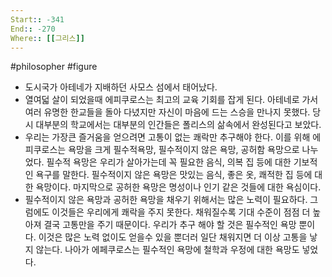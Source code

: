 ```yaml
---
Start:: -341
End:: -270
Where:: [[그리스]]
---
```

#philosopher #figure
- 도시국가 아테네가 지배하던 사모스 섬에서 태어났다. 
- 열여덟 살이 되었을때 에피쿠로스는 최고의 교육 기회를 잡게 된다. 아테네로 가서 여러 유명한 한교들을 돌아 다녔지만 자신이 마음에 드는 스승을 만나지 못했다. 당시 대부분의 학교에서는 대부분의 인간들은 폴리스의 삶속에서 완성된다고 보았다.
- 우리는 가장큰 즐거움을 얻으려면 고통이 없는 쾌락만 추구해야 한다. 이를 위해 에피쿠로스는 욕망을 크게 필수적욕망, 필수적이지 않은 욕망, 공허함 욕망으로 나누었다. 필수적 욕망은 우리가 살아가는데 꼭 필요한 음식, 의복 집 등에 대한 기보적인 욕구를 말한다. 필수적이지 않은 욕망은 맛있는 음식, 좋은 옷, 쾌적한 집 등에 대한 욕망이다. 마지막으로 공허한 욕망은 명성이나 인기 같은 것들에 대한 욕심이다.
- 필수적이지 않은 욕망과 공허한 욕망을 채우기 위해서는 많은 노력이 필요하다. 그럼에도 이것들은 우리에게 쾌락을 주지 못한다. 채워질수록 기대 수준이 점점 더 높아져 결국 고통만을 주기 때문이다. 우리가 추구 해야 할 것은 필수적인 욕망 뿐이다. 이것은 많은 노력 없이도 얻을수 있을 뿐더러 일단 채워지면 더 이상 고통을 낳지 않는다. 나아가 에페쿠로스는 필수적인 욕망에 철학과 우정에 대한 욕망도 넣었다.
